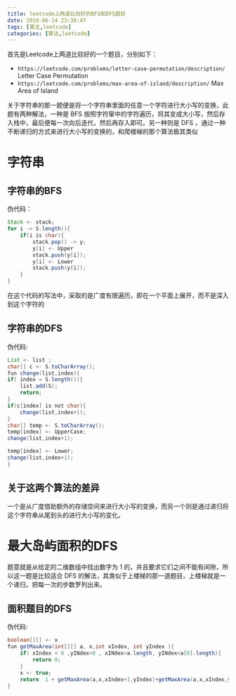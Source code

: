 ```yaml
---
title: leetcode上两道比较好的BFS和DFS题目
date: 2018-06-14 23:38:47
tags: [算法,leetcode]
categories: [算法,leetcode]
---
```

首先是Leetcode上两道比较好的一个题目，分别如下：
* `https://leetcode.com/problems/letter-case-permutation/description/` Letter Case Permutation
* `https://leetcode.com/problems/max-area-of-island/description/` Max Area of Island

关于字符串的那一题便是将一个字符串里面的任意一个字符进行大小写的变换，此题有两种解法，一种是 BFS 按照字符窜中的字符遍历，将其变成大小写，然后存入栈中，最后便每一次向后迭代，然后再存入即可。另一种则是 DFS ，通过一种不断递归的方式来进行大小写的变换的，和爬楼梯的那个算法极其类似
# 字符串

## 字符串的BFS
伪代码：
```java
Stack <- stack;
for i -> S.length(){
    if(i is char){
        stack.pop() -> y;
        y[i] <- Upper
        stack.push(y[i]);
        y[i] <- Lower
        stack.push(y[i]);
    }
}
```
在这个代码的写法中，采取的是广度有限遍历，即在一个平面上展开，而不是深入到这个字符的

## 字符串的DFS
伪代码:
```java
List <- list ;
char[] c <- S.toCharArray();
fun change(list,index){
if( index = S.length()){
    list.add(S);
    return;
}
if(c[index] is not char){
    change(list,index+1);
}
char[] temp <- S.toCharArray();
temp[index] <- UpperCase;
change(list,index+1);

temp[index] <- Lower;
change(list,index+1);
}
```


## 关于这两个算法的差异

一个是从广度借助额外的存储空间来进行大小写的变换，而另一个则是通过递归将这个字符串从尾到头的进行大小写的变化。


# 最大岛屿面积的DFS
题意就是从给定的二维数组中找出数字为 1 的，并且要求它们之间不能有间隙，所以这一题是比较适合 DFS 的解法，其类似于上楼梯的那一道题目，上楼梯就是一个递归，把每一次的步数罗列出来。

## 面积题目的DFS
伪代码:
```java
boolean[][] <- x
fun getMaxArea(int[][] a, x,int xIndex, int yIndex ){
    if( xIndex < 0 ,yINdex<0 , xINdex<a.length, yINdex<a[0].length){
        return 0;
    }
    x <- true;
    return  1 + getMaxArea(a,x,xIndex+1,yIndex)+getMaxArea(a,x,xIndex,yIndex+1) + getMaxArea(a,x,xIndex-1,yIndex) getMaxArea(a,x,xIndex,yIndex-1)
}
```